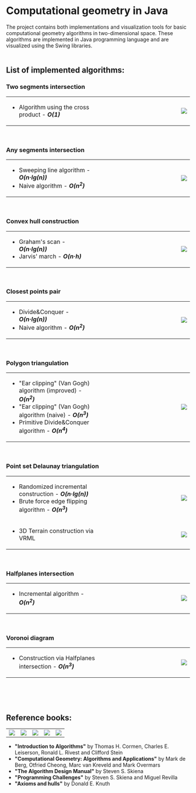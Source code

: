 <h1>Computational geometry in Java</h1>

The project contains both implementations and visualization tools for basic computational geometry algorithms in two-dimensional space. These algorithms are implemented in Java programming language and are visualized using the Swing libraries.<br><br>

<h2>List of implemented algorithms:</h2>



<h3>Two segments intersection</h3>
<table border = "0" width = "100%">
<td valign = "top" width = "50%">
<ul>
 <li>Algorithm using the cross product - <b><em>O(1)</em></b>
</ul>
</td>
<td align = "right" width = "50%">
<img src = "http://s019.radikal.ru/i630/1204/d0/32c46068cad0.png"/>
</td>
</table><br>

<h3>Any segments intersection</h3>
<table border = "0" width = "100%">
<td valign = "top" width = "50%">
<ul>
 <li>Sweeping line algorithm - <b><em>O(n&#183;lg(n))</em></b>
 <li>Naive algorithm - <b><em>O(n<sup>2</sup>)</em></b>
</ul>
</td>
<td align = "right" width = "50%">
<img src = "http://s54.radikal.ru/i144/1204/81/406cd8516cc6.png"/>
</td>
</table><br>

<h3>Convex hull construction</h3>
<table border = "0" width = "100%">
<td valign = "top" width = "50%">
<ul>
 <li>Graham's scan - <b><em>O(n&#183;lg(n))</em></b>
 <li>Jarvis' march - <b><em>O(n&#183;h)</em></b>
</ul>
</td>
<td align = "right" width = "50%">
<img src = "http://s019.radikal.ru/i634/1204/9f/1aa976460cbe.png"/>
</td>
</table><br>

<h3>Closest points pair</h3>
<table border = "0" width = "100%">
<td valign = "top" width = "50%">
<ul>
 <li>Divide&Conquer - <b><em>O(n&#183;lg(n))</em></b>
 <li>Naive algorithm - <b><em>O(n<sup>2</sup>)</em></b>
</ul>
</td>
<td align = "right" width = "50%">
<img src = "http://s019.radikal.ru/i601/1204/05/bb15b09ddb9a.png"/>
</td>
</table><br>

<h3>Polygon triangulation</h3>
<table border = "0" width = "100%">
<td valign = "top" width = "50%">
<ul>
 <li>"Ear clipping" (Van Gogh) algorithm (improved) - <b><em>O(n<sup>2</sup>)</em></b>
 <li>"Ear clipping" (Van Gogh) algorithm (naive) - <b><em>O(n<sup>3</sup>)</em></b>
 <li>Primitive Divide&Conquer algorithm - <b><em>O(n<sup>4</sup>)</em></b>
</ul>
</td>
<td align = "right" width = "50%">
<img src = "http://s019.radikal.ru/i630/1204/51/974473c1af22.png"/>
</td>
</table><br>

<h3>Point set Delaunay triangulation</h3>
<table border = "0" width = "100%">
<tr>
<td valign = "top" width = "50%">
<ul>
 <li>Randomized incremental construction - <b><em>O(n&#183;lg(n))</em></b>
 <li>Brute force edge flipping algorithm - <b><em>O(n<sup>3</sup>)</em></b>
</ul>
</td>
<td align = "right" width = "50%">
<img src = "http://i080.radikal.ru/1204/5a/ea82371dc55e.png"/>
</td>
</tr>
<tr>
<td valign = "top" width = "50%">
<ul>
 <li>3D Terrain construction via VRML
</ul>
</td>
<td align = "right" width = "50%">
<img src = "http://s58.radikal.ru/i160/1204/96/217993ca4cbd.jpg"/>
</td>
</tr>
</table><br>

<h3>Halfplanes intersection</h3>
<table border = "0" width = "100%">
<td valign = "top" width = "50%">
<ul>
 <li>Incremental algorithm - <b><em>O(n<sup>2</sup>)</em></b>
</ul>
</td>
<td align = "right" width = "50%">
<img src = "http://s019.radikal.ru/i618/1204/4e/8e367bf8d9be.png"/>
</td>
</table><br>

<h3>Voronoi diagram</h3>
<table border = "0" width = "100%">
<td valign = "top" width = "50%">
<ul>
 <li>Construction via Halfplanes intersection - <b><em>O(n<sup>3</sup>)</em></b>
</ul>
</td>
<td align = "right" width = "50%">
<img src = "http://s017.radikal.ru/i430/1206/1e/70662e2514b0.png"/>
</td>
</table><br><br><br>

<h2>Reference books:</h2>
<table border = "0" width = "100%">
<td align = "center" valign = "bottom" width = "20%"><img src = "http://s019.radikal.ru/i609/1204/24/afb4964e38ad.jpg"/></td>
<td align = "center" valign = "bottom" width = "20%"><img src = "http://s019.radikal.ru/i603/1204/e1/5cf25625ecf9.jpg"/></td>
<td align = "center" valign = "bottom" width = "20%"><img src = "http://s006.radikal.ru/i214/1204/98/0369cc3394c5.jpg"/></td>
<td align = "center" valign = "bottom" width = "20%"><img src = "http://s019.radikal.ru/i616/1204/b7/1efa57c26710.jpg"/></td>
<td align = "center" valign = "bottom" width = "20%"><img src = "http://s019.radikal.ru/i642/1204/b5/6dd87557c44d.jpg"/></td>
</table>

* __"Introduction to Algorithms"__ by Thomas H. Cormen, Charles E. Leiserson, Ronald L. Rivest and Clifford Stein
* __"Computational Geometry: Algorithms and Applications"__ by Mark de Berg, Otfried Cheong, Marc van Kreveld and Mark Overmars
* __"The Algorithm Design Manual"__ by Steven S. Skiena
* __"Programming Challenges"__ by Steven S. Skiena and Miguel Revilla
* __"Axioms and hulls"__ by Donald E. Knuth
